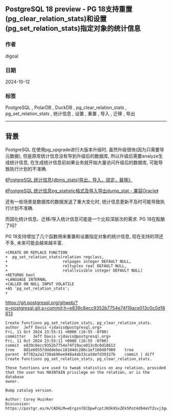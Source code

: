 ## PostgreSQL 18 preview - PG 18支持重置(pg_clear_relation_stats)和设置(pg_set_relation_stats)指定对象的统计信息  
                                                                          
### 作者                                              
digoal                                              
                                                     
### 日期                                                   
2024-10-12                                              
                                                  
### 标签                                                
PostgreSQL , PolarDB , DuckDB , pg_clear_relation_stats , pg_set_relation_stats , 统计信息 , 设置 , 重置 , 导入 , 迁移 , 导出                   
                                                                         
----                                                  
                                                                
## 背景         
    
PostgreSQL 在使用pg_upgrade进行大版本升级时, 虽然升级很快(因为只需要导元数据), 但是原库统计信息没有导到升级后的数据库, 所以升级后需要analyze生成统计信息, 在生成统计信息前如果业务就开始大量访问升级后的数据库, 可能导致执行计划的不准确.     
    
[《PostgreSQL 统计信息(dbms_stats)导出，导入，锁定，替换》](../201903/20190318_06.md)      
    
[《PostgreSQL 统计信息pg_statistic格式及导入导出dump_stat - 兼容Oracle》](../201710/20171030_02.md)      
    
还有一些场景是数据库的数据发送了重大变化时, 统计信息更新不及时可能导致执行计划不准确.     
    
而固化统计信息、迁移/导入统计信息可能是一个比较深层次的需求. PG 18在酝酿了吗?     
    
PG 18支持增加了几个函数用来重置和设置指定对象的统计信息, 现在支持的项还不多, 未来可能会越来越丰富.    
    
```    
+CREATE OR REPLACE FUNCTION    
+  pg_set_relation_stats(relation regclass,    
+                        relpages integer DEFAULT NULL,    
+                        reltuples real DEFAULT NULL,    
+                        relallvisible integer DEFAULT NULL)    
+RETURNS bool    
+LANGUAGE INTERNAL    
+CALLED ON NULL INPUT VOLATILE    
+AS 'pg_set_relation_stats';    
+    
```    
    
https://git.postgresql.org/gitweb/?p=postgresql.git;a=commit;h=e839c8ecc9352b7754e74f19ace013c0c0d18613    
```    
Create functions pg_set_relation_stats, pg_clear_relation_stats.    
author	Jeff Davis <jdavis@postgresql.org>	    
Fri, 11 Oct 2024 23:55:11 +0000 (16:55 -0700)    
committer	Jeff Davis <jdavis@postgresql.org>	    
Fri, 11 Oct 2024 23:55:11 +0000 (16:55 -0700)    
commit	e839c8ecc9352b7754e74f19ace013c0c0d18613    
tree	881e69557ddddebec18104dc286c1ef160d8f909	tree    
parent	6f782a2a1738ab96ee948a4ab33ca3defd39327b	commit | diff    
Create functions pg_set_relation_stats, pg_clear_relation_stats.    
    
These functions are used to tweak statistics on any relation, provided    
that the user has MAINTAIN privilege on the relation, or is the database    
owner.    
    
Bump catalog version.    
    
Author: Corey Huinker    
Discussion: https://postgr.es/m/CADkLM=eErgzn7ECDpwFcptJKOk9SxZEk5Pot4d94eVTZsvj3gw@mail.gmail.com    
```    
      
    
